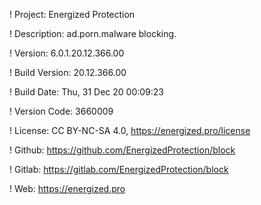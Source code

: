 ! Project: Energized Protection

! Description: ad.porn.malware blocking.

! Version: 6.0.1.20.12.366.00

! Build Version: 20.12.366.00

! Build Date: Thu, 31 Dec 20 00:09:23

! Version Code: 3660009

! License: CC BY-NC-SA 4.0, https://energized.pro/license

! Github: https://github.com/EnergizedProtection/block

! Gitlab: https://gitlab.com/EnergizedProtection/block


! Web: https://energized.pro
